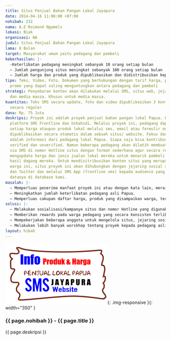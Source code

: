 ```yaml
---
title: Situs Penjual Bahan Pangan Lokal Jayapura
date: 2014-04-16 11:08:00 +07:00
nohibah: 232
nama: A.E Roimond Ngamels
lokasi: Biak
organisasi: NA
judul: Situs Penjual Bahan Pangan Lokal Jayapura
lama: 8 Bulan
target: Masyarakat umum yaitu pedagang dan pembeli
keberhasilan: |-
  -Keterlibatan pedagang meningkat sebanyak 10 orang setiap bulan
  – Jumlah pengunjung situs meningkat sebanyak 100 orang setiap bulan
  – Jumlah harga dan produk yang dipublikasikan dan didistribusikan kepada audiens melalui situs dan SMS meningkat sebanyak 10 laporan setiap bulan
tipe: Teks, Video, Foto, Dokumen yang berhubungan dengan tarif harga, produk lokal,
  promo yang dapat saling menguntungkan antara pedagang dan pembeli
strategi: Penyebaran konten akan dilakukan melalui SMS, situs web, jejaring sosial
  dan media massa. Khusus untuk media massa.
kuantitas: Teks SMS secara update, foto dan video dipublikasikan 3 konten setiap minggunya
  secara reguler
dana: Rp. 75 Juta
deskripsi: Proyek ini adalah proyek penjual bahan pangan lokal Papua. Proyek ini memadukan
  platform SMS Frontline dan Ushahidi. Melalui proyek ini, pedagang dapat melaporkan
  setiap harga ataupun produk lokal melalui sms, email atau formulir online untuk
  dipublikasikan secara otomatis dalam sebuah situs/ website. Fokus dari proyek ini
  adalah informasi dari pedagang lokal Papua. Siapa saja bisa kontribusi melalui prosedur
  verified dan unverified. Namun beberapa pedagang akan dilatih membuat laporan singkat
  via SMS di nomor Hotline situs dengan format sederhana agar secara reguler bisa
  mengupdate harga dan jenis jualan lokal mereka untuk menarik pembeli dan mengoptimalkan
  hasil dagang mereka. Untuk mendisitribusikan konten situs yang merupakan laporan
  warga ini, situs proyek ini akan dihubungkan dengan jejaring sosial seperti Facebook
  dan Twitter dan melalui SMS App (frontline sms) kepada audience yang sudah tersimpan
  datanya di database kami.
masalah: |-
  – Memperluas penerima manfaat proyek ini atau dengan kata lain, meraih audiens pembeli yang lebih banyak.
  – Meningkatkan jumlah keterlibatan pedagang asli Papua.
  – Memperluas cakupan daftar harga, produk yang disampaikan warga, terutama informasi mengenai kebutuhan ekonomi.
solusi: |-
  – Melakukan sosialisasi/kampanye situs dan nomor Hotline yang digunakan secara terus menerus
  – Memberikan rewards pada warga pedagang yang secara konsisten terlibat
  – Mempekerjakan beberapa anggota untuk mengelola situs, jejaring sosial dan fasilitas frontline sms
  – Melakukan lebih banyak worskhop tentang proyek kepada pedagang asli Papua agar mampu bersaing dengan baik dalam dunia pemasaran secara reguler
layout: hibah
---
```


![232](/static/img/hibahcms/232.png){: .img-responsive }{: width="350" }

### {{ page.nohibah }} - {{ page.title }}

{{ page.deskripsi }}
